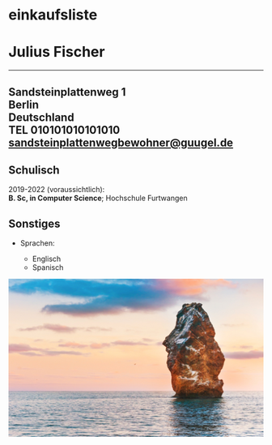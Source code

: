 # einkaufsliste


Julius Fischer
============

-------------------
Sandsteinplattenweg 1  
Berlin  
Deutschland  	
TEL 010101010101010  
sandsteinplattenwegbewohner@guugel.de
-------------------

Schulisch
---------

2019-2022 (voraussichtlich):  
**B. Sc, in Computer Science**; Hochschule Furtwangen


Sonstiges
---------

* Sprachen:  

     * Englisch  
     * Spanisch  

![](Fels-in-der-Brandung.jpg)